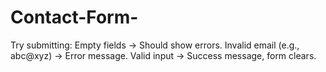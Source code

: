 # Contact-Form-
Try submitting:  Empty fields → Should show errors.  Invalid email (e.g., abc@xyz) → Error message.  Valid input → Success message, form clears.
